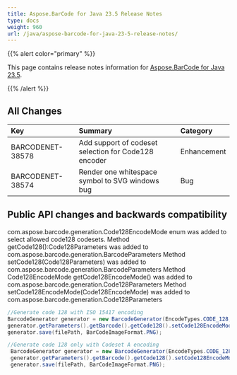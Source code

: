 ```yaml
---
title: Aspose.BarCode for Java 23.5 Release Notes
type: docs
weight: 960
url: /java/aspose-barcode-for-java-23-5-release-notes/
---
```


{{% alert color="primary" %}}

This page contains release notes information for [Aspose.BarCode for Java 23.5](https://downloads.aspose.com/barcode/java/new-releases/aspose.barcode-for-java-23.5/).

{{% /alert %}}
## **All Changes**

|**Key**|**Summary**|**Category**|
| :- | :- | :- |
|BARCODENET-38578|Add support of codeset selection for Code128 encoder|Enhancement|
|BARCODENET-38574|Render one whitespace symbol to SVG windows bug|Bug|

## Public API changes and backwards compatibility

com.aspose.barcode.generation.Code128EncodeMode enum was added to select allowed code128 codesets.
Method getCode128():Code128Parameters was added to com.aspose.barcode.generation.BarcodeParameters
Method setCode128(Code128Parameters) was added to com.aspose.barcode.generation.BarcodeParameters
Method Code128EncodeMode getCode128EncodeMode() was added to com.aspose.barcode.generation.Code128Parameters
Method setCode128EncodeMode(Code128EncodeMode) was added to com.aspose.barcode.generation.Code128Parameters

```cs
//Generate code 128 with ISO 15417 encoding
BarcodeGenerator generator = new BarcodeGenerator(EncodeTypes.CODE_128, "ABCD1234567890");
generator.getParameters().getBarcode().getCode128().setCode128EncodeMode(Code128EncodeMode.AUTO);
generator.save(filePath, BarCodeImageFormat.PNG);

//Generate code 128 only with Codeset A encoding
 BarcodeGenerator generator = new BarcodeGenerator(EncodeTypes.CODE_128, "ABCD1234567890");
 generator.getParameters().getBarcode().getCode128().setCode128EncodeMode(Code128EncodeMode.CODE_A);
 generator.save(filePath, BarCodeImageFormat.PNG);
```